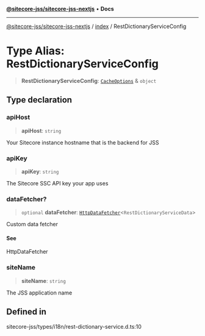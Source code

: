 [**@sitecore-jss/sitecore-jss-nextjs**](../../README.md) • **Docs**

***

[@sitecore-jss/sitecore-jss-nextjs](../../README.md) / [index](../README.md) / RestDictionaryServiceConfig

# Type Alias: RestDictionaryServiceConfig

> **RestDictionaryServiceConfig**: [`CacheOptions`](../interfaces/CacheOptions.md) & `object`

## Type declaration

### apiHost

> **apiHost**: `string`

Your Sitecore instance hostname that is the backend for JSS

### apiKey

> **apiKey**: `string`

The Sitecore SSC API key your app uses

### dataFetcher?

> `optional` **dataFetcher**: [`HttpDataFetcher`](HttpDataFetcher.md)\<`RestDictionaryServiceData`\>

Custom data fetcher

#### See

HttpDataFetcher<T>

### siteName

> **siteName**: `string`

The JSS application name

## Defined in

sitecore-jss/types/i18n/rest-dictionary-service.d.ts:10
